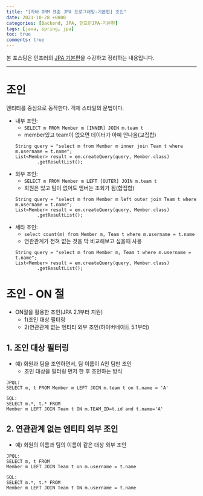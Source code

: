 ```yaml
---
title: "[자바 ORM 표준 JPA 프로그래밍-기본편] 조인"
date: 2021-10-28 +0800
categories: [Backend, JPA, 인프런JPA-기본편]
tags: [java, spring, jpa]
toc: true
comments: true
---
```


본 포스팅은 인프러의 [JPA 기본편](https://www.inflearn.com/course/ORM-JPA-Basic#)을 수강하고 정리하는 내용입니다.

<hr>

# 조인
엔티티를 중심으로 동작한다. 객체 스타일의 문법이다.

- 내부 조인:
  - `SELECT m FROM Member m [INNER] JOIN m.team t`
  - member있고 team이 없으면 데이터가 아예 안나옴(교집합)
  ~~~
  String query = "select m from Member m inner join Team t where m.username = t.name";
  List<Member> result = em.createQuery(query, Member.class)
          .getResultList();
  ~~~
- 외부 조인:
  - `SELECT m FROM Member m LEFT [OUTER] JOIN m.team t`
  - 회원은 있고 팀이 없어도 멤버는 조회가 됨(합집합)
  ~~~
  String query = "select m from Member m left outer join Team t where m.username = t.name";
  List<Member> result = em.createQuery(query, Member.class)
          .getResultList();
  ~~~
- 세타 조인:
  - `select count(m) from Member m, Team t where m.username = t.name`
  - 연관관계가 전혀 없는 것을 막 비교해보고 싶을때 사용
  ~~~
  String query = "select m from Member m, Team t where m.username = t.name";
  List<Member> result = em.createQuery(query, Member.class)
          .getResultList();
  ~~~

# 조인 - ON 절
- ON절을 활용한 조인(JPA 2.1부터 지원)
  - 1)조인 대상 필터링
  - 2)연관관계 없는 엔티티 외부 조인(하이버네이트 5.1부터)


## 1. 조인 대상 필터링
- 예) 회원과 팀을 조인하면서, 팀 이름이 A인 팀만 조인
  - 조인 대상을 필터링 먼저 한 후 조인하는 방식

~~~
JPQL:
SELECT m, t FROM Member m LEFT JOIN m.team t on t.name = 'A'

SQL:
SELECT m.*, t.* FROM
Member m LEFT JOIN Team t ON m.TEAM_ID=t.id and t.name='A'
~~~

## 2. 연관관계 없는 엔티티 외부 조인
- 예) 회원의 이름과 팀의 이름이 같은 대상 외부 조인

~~~
JPQL:
SELECT m, t FROM
Member m LEFT JOIN Team t on m.username = t.name

SQL:
SELECT m.*, t.* FROM
Member m LEFT JOIN Team t ON m.username = t.name
~~~
